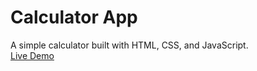 # Calculator App
A simple calculator built with HTML, CSS, and JavaScript.  
[Live Demo](https://YourGitHubUsername.github.io/calculator-app/)
